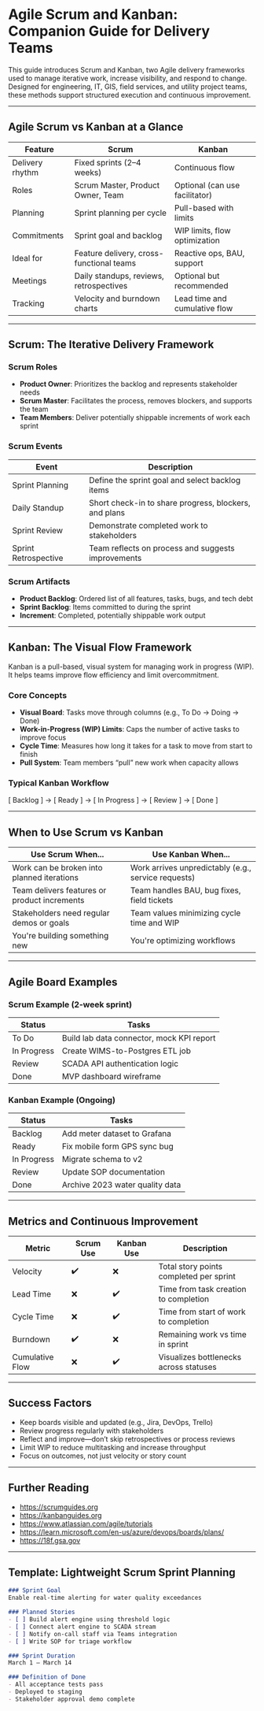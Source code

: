 # Agile Scrum and Kanban: Companion Guide for Delivery Teams

This guide introduces Scrum and Kanban, two Agile delivery frameworks used to manage iterative work, increase visibility, and respond to change. Designed for engineering, IT, GIS, field services, and utility project teams, these methods support structured execution and continuous improvement.

---

## Agile Scrum vs Kanban at a Glance

| Feature               | Scrum                           | Kanban                             |
|-----------------------|----------------------------------|-------------------------------------|
| Delivery rhythm       | Fixed sprints (2–4 weeks)       | Continuous flow                    |
| Roles                 | Scrum Master, Product Owner, Team | Optional (can use facilitator)   |
| Planning              | Sprint planning per cycle        | Pull-based with limits             |
| Commitments           | Sprint goal and backlog          | WIP limits, flow optimization      |
| Ideal for             | Feature delivery, cross-functional teams | Reactive ops, BAU, support     |
| Meetings              | Daily standups, reviews, retrospectives | Optional but recommended      |
| Tracking              | Velocity and burndown charts     | Lead time and cumulative flow      |

---

## Scrum: The Iterative Delivery Framework

### Scrum Roles

- **Product Owner**: Prioritizes the backlog and represents stakeholder needs
- **Scrum Master**: Facilitates the process, removes blockers, and supports the team
- **Team Members**: Deliver potentially shippable increments of work each sprint

### Scrum Events

| Event | Description |
|-------|-------------|
| Sprint Planning | Define the sprint goal and select backlog items |
| Daily Standup | Short check-in to share progress, blockers, and plans |
| Sprint Review | Demonstrate completed work to stakeholders |
| Sprint Retrospective | Team reflects on process and suggests improvements |

### Scrum Artifacts

- **Product Backlog**: Ordered list of all features, tasks, bugs, and tech debt
- **Sprint Backlog**: Items committed to during the sprint
- **Increment**: Completed, potentially shippable work output

---

## Kanban: The Visual Flow Framework

Kanban is a pull-based, visual system for managing work in progress (WIP). It helps teams improve flow efficiency and limit overcommitment.

### Core Concepts

- **Visual Board**: Tasks move through columns (e.g., To Do → Doing → Done)
- **Work-in-Progress (WIP) Limits**: Caps the number of active tasks to improve focus
- **Cycle Time**: Measures how long it takes for a task to move from start to finish
- **Pull System**: Team members “pull” new work when capacity allows

### Typical Kanban Workflow

[ Backlog ] → [ Ready ] → [ In Progress ] → [ Review ] → [ Done ]

---

## When to Use Scrum vs Kanban

| Use Scrum When...                             | Use Kanban When...                                |
|----------------------------------------------|--------------------------------------------------|
| Work can be broken into planned iterations   | Work arrives unpredictably (e.g., service requests) |
| Team delivers features or product increments | Team handles BAU, bug fixes, field tickets       |
| Stakeholders need regular demos or goals     | Team values minimizing cycle time and WIP        |
| You're building something new                | You're optimizing workflows                      |

---

## Agile Board Examples

### Scrum Example (2-week sprint)

| Status         | Tasks                            |
|----------------|----------------------------------|
| To Do          | Build lab data connector, mock KPI report |
| In Progress    | Create WIMS-to-Postgres ETL job |
| Review         | SCADA API authentication logic  |
| Done           | MVP dashboard wireframe         |

### Kanban Example (Ongoing)

| Status         | Tasks                            |
|----------------|----------------------------------|
| Backlog        | Add meter dataset to Grafana    |
| Ready          | Fix mobile form GPS sync bug    |
| In Progress    | Migrate schema to v2            |
| Review         | Update SOP documentation        |
| Done           | Archive 2023 water quality data |

---

## Metrics and Continuous Improvement

| Metric        | Scrum Use | Kanban Use | Description |
|---------------|-----------|------------|-------------|
| Velocity      | ✔️        | ❌         | Total story points completed per sprint |
| Lead Time     | ❌        | ✔️         | Time from task creation to completion   |
| Cycle Time    | ❌        | ✔️         | Time from start of work to completion   |
| Burndown      | ✔️        | ❌         | Remaining work vs time in sprint        |
| Cumulative Flow | ❌     | ✔️         | Visualizes bottlenecks across statuses  |

---

## Success Factors

- Keep boards visible and updated (e.g., Jira, DevOps, Trello)
- Review progress regularly with stakeholders
- Reflect and improve—don’t skip retrospectives or process reviews
- Limit WIP to reduce multitasking and increase throughput
- Focus on outcomes, not just velocity or story count

---

## Further Reading

- https://scrumguides.org
- https://kanbanguides.org
- https://www.atlassian.com/agile/tutorials
- https://learn.microsoft.com/en-us/azure/devops/boards/plans/
- https://18f.gsa.gov

---

## Template: Lightweight Scrum Sprint Planning

```markdown
### Sprint Goal
Enable real-time alerting for water quality exceedances

### Planned Stories
- [ ] Build alert engine using threshold logic
- [ ] Connect alert engine to SCADA stream
- [ ] Notify on-call staff via Teams integration
- [ ] Write SOP for triage workflow

### Sprint Duration
March 1 – March 14

### Definition of Done
- All acceptance tests pass
- Deployed to staging
- Stakeholder approval demo complete
